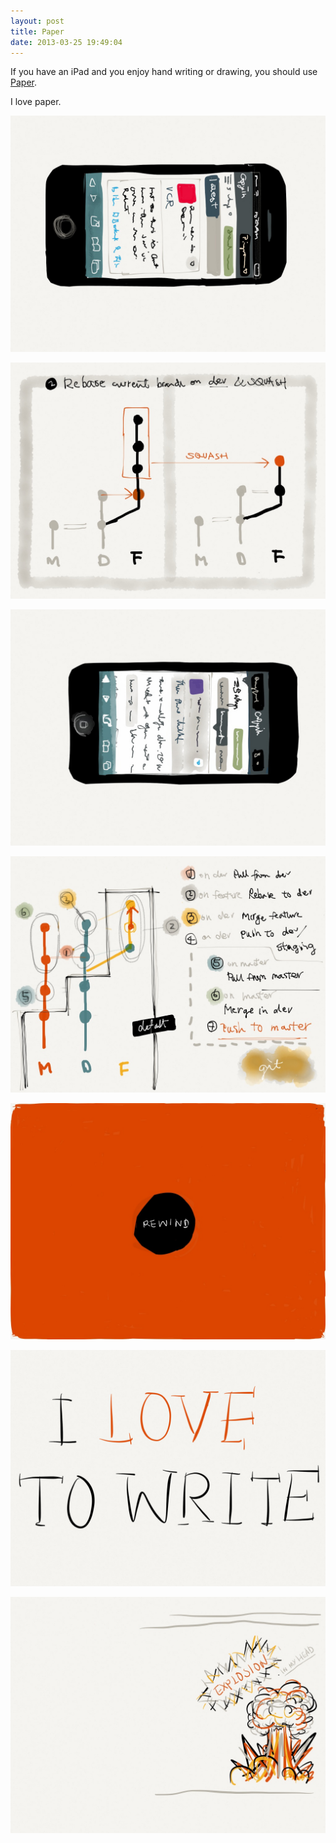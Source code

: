 ```yaml
---
layout: post
title: Paper
date: 2013-03-25 19:49:04
---
```


If you have an iPad and you enjoy hand writing or drawing, you should use [Paper](http://www.fiftythree.com/paper).

I love paper.

![](/images/paper/02.jpg)

![](/images/paper/03.jpg)

![](/images/paper/01.jpg)

![](/images/paper/04.jpg)

![](/images/paper/05.jpg)

![](/images/paper/07.jpg)

![](/images/paper/06.jpg)